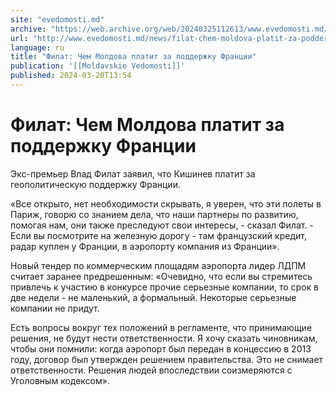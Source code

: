 ```yaml
---
site: "evedomosti.md"
archive: "https://web.archive.org/web/20240325112613/www.evedomosti.md/news/filat-chem-moldova-platit-za-podderzhku-francii"
url: "http://www.evedomosti.md/news/filat-chem-moldova-platit-za-podderzhku-francii"
language: ru
title: "Филат: Чем Молдова платит за поддержку Франции"
publication: '[[Moldavskie Vedomosti]]'
published: 2024-03-20T13:54
---
```


# Филат: Чем Молдова платит за поддержку Франции

Экс-премьер Влад Филат заявил, что Кишинев платит за геополитическую поддержку Франции.

«Все открыто, нет необходимости скрывать, я уверен, что эти полеты в Париж, говорю со знанием дела, что наши партнеры по развитию, помогая нам, они также преследуют свои интересы, - сказал Филат. - Если вы посмотрите на железную дорогу - там французский кредит, радар куплен у Франции, в аэропорту компания из Франции».

Новый тендер по коммерческим площадям аэропорта лидер ЛДПМ считает заранее предрешенным: «Очевидно, что если вы стремитесь привлечь к участию в конкурсе прочие серьезные компании, то срок в две недели - не маленький, а формальный. Некоторые серьезные компании не придут.

Есть вопросы вокруг тех положений в регламенте, что принимающие решения, не будут нести ответственности. Я хочу сказать чиновникам, чтобы они помнили: когда аэропорт был передан в концессию в 2013 году, договор был утвержден решением правительства. Это не снимает ответственности. Решения людей впоследствии соизмеряются с Уголовным кодексом».